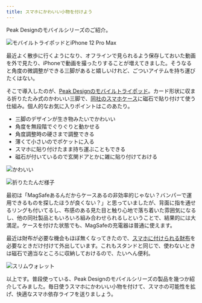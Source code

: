 ```yaml
---
title: スマホにかわいい小物を付けよう
---
```

Peak Designのモバイルシリーズのご紹介。

![](https://lh5.googleusercontent.com/4gZXm4YReOhvRQISFXFV_efuTug5s7yZOmxs8BKlOEDGm4Km_A-kvL-nY0tyary8_8-5XiTE-Lehohvh0iXAvykvww3A9x6xq_bllEq6w6DTXDAlUubFVIo6A_RVvtM-mya3P9RN949-FXp0yImCoJk0HyzQL0pRIHeR7qrQ7PmkT5Snc71mbg5e "モバイルトライポッドとiPhone 12 Pro Max")

最近よく散歩に行くようになり、オフラインで見られるよう保存しておいた動画を外で見たり、iPhoneで動画を撮ったりすることが増えてきました。そうなると角度の微調整ができる三脚があると嬉しいけれど、ごついアイテムを持ち運びたくはない。

そこで導入したのが、[Peak Designのモバイルトライポッド](https://www.amazon.co.jp/dp/B09FRZPLL3)。カード形状に収まる折りたたみ式のかわいい三脚で、[同社のスマホケース](https://www.amazon.co.jp/dp/B09FP3HP7Z?)に磁石で貼り付けて使う仕組み。個人的なお気に入りポイントはこのあたり。

*   三脚のデザインが生き物みたいでかわいい
*   角度を無段階でぐりぐりと動かせる
*   角度調整時の硬さまで調整できる
*   薄くて小さいのでポケットに入る
*   スマホに貼り付けたまま持ち運ぶこともできる
*   磁石が付いているので玄関ドアとかに雑に貼り付けておける

![](https://lh5.googleusercontent.com/-OKnXaWRuK4P7D-lkmO3T5MkEQMCjugx-rVaaIsROXA5dIHwv8tX8cFWKhDNWvEh5WfMDEro_NnA52GAA-_uhsr8hrS7tvBFvNLOSeEz1pVujCbjvfe2avS4fpJ87ESINC-Cohn7Yno03exO55HX3uClUgM8iItLXRnItnOmB4-IYVmu2J9B1mAG "かわいい")

![](https://lh4.googleusercontent.com/du50F2a45SbKtkNcwnE_g99Gm6WUnwXQAO0GJjTxJkyAqAv_x6ELKUPHwzXlzwI2Ju-m8mOovUfLpPKEogHBn0_6IlStiA7RrQoe-yKqKJ1SFCQ2ghwyIVq8sJRdrGqoxXBw11bYlHsgHeI9Mwh3A4MMoBtHarYjxE92FcM01zLN3T12QmYhrS6x "折りたたんだ様子")

最初は「MagSafeあるんだからケースあるの非効率的じゃない？バンパーで運用できるものを探したほうが良くない？」と思っていましたが、背面に指を通せるリングも付いてるし、布感のある見た目と触り心地で落ち着いた雰囲気になるし、他の同社製品ともいろいろ組み合わせられるしということで、結果的には大満足。ケースを付けた状態でも、MagSafeの充電器は普通に使えます。

最近は財布が必要な機会もほぼ無くなってきたので、[スマホに付けられる財布](https://www.amazon.co.jp/dp/B09FSGW671)を必要なときだけ付けて外出しています。これもスタンドと同じで、使わないときは磁石で適当なところに収納しておけるので、たいへん便利。

![](https://lh3.googleusercontent.com/eBd2kAyZP1JcJ5CZSfqKIbr1hv3KZ9Adws5sVNhyPPoz2_YYbm6VrCqpqSz45B-ktj-pNIRKOQD9LYKzWvVtY2F8wplCIjAGu3LlVmlk-8Cj8h5glmhDstfkLv2oRzOMr2vaHE_OjxPV3h_08PmuRgcV5lzP5kj13BXteoQXUHC4TJT4LQ05EfdU "スリムウォレット")

以上です。普段使っている、Peak Designのモバイルシリーズの製品を幾つか紹介してみました。毎日使うスマホにかわいい小物を付けて、スマホの可能性を拡げ、快適なスマホ依存ライフを送りましょう。
